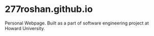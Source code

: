 # 277roshan.github.io

Personal Webpage. Built as a part of software engineering project at Howard University.
